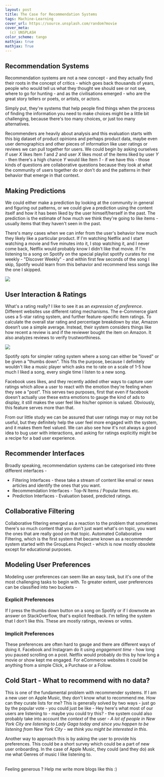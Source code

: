 ```yaml
---
layout: post
title: The Case for Recommendation Systems
tags: Machine-Learning 
cover_url: https://source.unsplash.com/random?movie
cover_meta: 
  (c) UNSPLASH
color_scheme: tango
mathjax: true
mathjax: True
---
```

<style TYPE="text/css">
code.has-jax {font: inherit; font-size: 100%; background: inherit; border: inherit;}
</style>


<style>
blockquote.yellownote {
    border-left: 12px solid #dc0;
    background-color: #ffa;
    padding: 12px 12px 12px 0;
    margin-left: -48px;
    padding-left: 48px;
}
blockquote.sidenote {
    border-left: 12px solid #dc0;
    background-color: #ffa;
    padding: 12px 12px 12px 0;
    margin-left: -48px;
    padding-left: 48px;
}
</style>
<script type="text/x-mathjax-config">
MathJax.Hub.Config({
    tex2jax: {
        inlineMath: [['$','$']],
        skipTags: ['script', 'noscript', 'style', 'textarea', 'pre'] // removed 'code' entry
    }
});
MathJax.Hub.Queue(function() {
    var all = MathJax.Hub.getAllJax(), i;
    for(i = 0; i < all.length; i += 1) {
        all[i].SourceElement().parentNode.className += ' has-jax';
    }
});
</script>
<script type="text/javascript" src="https://cdnjs.cloudflare.com/ajax/libs/mathjax/2.7.4/MathJax.js?config=TeX-AMS_HTML-full"></script>



## Recommendation Systems

Recommendation systems are not a new concept - and they actually find their roots in the concept of critics - which goes back thousands of years, people who would tell us what they thought we should see or not see, where to go for hunting - and as the civilisations emerged - who are the great story tellers or poets, or artists, or actors.

Simply put, they're systems that help people find things when the process of finding the information you need to make choices might be a little bit challenging, because there's too many choices, or just too many alternatives.

Recommenders are heavily about analysis and this evaluation starts with this big dataset of product opinions and perhaps product data, maybe even user demographics and other pieces of information like user ratings or reviews we can pull together for users. We could begin by asking ourselves if user _X_ likes Item _1_ and _2_ and user _X_ likes most of the items liked by user _Y_ - then there's a high chance _Y_ would like Item _1_ - if we have this - those kinds of questions are collaborative questions because they look at what the community of users together do or don't do and the patterns in their behavior that emerge in that context.

## Making Predictions 

We could either make a prediction by looking at the community in general and figuring out patterns, or we could give a prediction using the content itself and how it has been liked by the user himself/herself in the past. The prediction is the estimate of how much we think they're going to like items - usually items that they haven't seen in the past.

There's many cases when we can infer from the user's behavior how much they likely like a particular product. If I'm watching Netflix and I start watching a movie and five minutes into it, I stop watching it, and I never come back, Netflix would probably know I didn't like that movie. If I'm listening to a song on Spotify on the special playlist spotify curates for me weekly - "Discover Weekly" - and within first few seconds of the song I skip, Spotify would learn from this behavior and recommend less songs like the one I skipped.

![](https://github.com/abhinandandubey/abhinandandubey.github.io/raw/master/assets/images/2020-11-09-19-06-56.png)


## User Interaction & Ratings

What's a rating really? I like to see it as an *expression of preference*. Different websites use different rating mechanisms. The e-Commerce giant uses a 5-star rating system, and further feature-specific item ratings. To calculate the overall star rating and percentage breakdown by star, Amazon doesn’t use a simple average. Instead, their system considers things like how recent a review is and if the reviewer bought the item on Amazon. It also analyzes reviews to verify trustworthiness.

![](https://github.com/abhinandandubey/abhinandandubey.github.io/raw/master/assets/images/2020-11-09-19-10-20.png)

Spotify opts for simpler rating system where a song can either be "loved" or be given a "thumbs down". This fits the purpose, because I definitely wouldn't like a music player which asks me to rate on a scale of 1-5 how much I liked a song, every single time I listen to a new song.

Facebook uses likes, and they recently added other ways to capture user ratings which allow a user to react with the emotion they're feeling when they see a "post". This serves two purposes, first that even if facebook doesn't actually use these extra emotions to gauge the kind of ads to display, it still makes the user feel like his/her opinion is valued. Obviously, this feature serves more than that.

From our little study we can be assured that user ratings may or may not be useful, but they definitely help the user feel more engaged with the system, and it makes them feel valued. We can also see how it's not always a good idea to bug user with interactions, and asking for ratings explicitly might be a recipe for a bad user experience.

## Recommender Interfaces

Broadly speaking, recommendation systems can be categorised into three different interfaces - 

- Filtering Interfaces - these take a stream of content like email or news articles and identify the ones that you want.
- Recommendation Interfaces - Top-N Items / Popular Items etc.
- Prediction Interfaces - Evaluation based, predicted ratings.

## Collaborative Filtering

Collaborative filtering emerged as a reaction to the problem that sometimes there's so much content that you don't just want what's on topic, you want the ones that are really good on that topic. Automated Collaborative Filtering, which is the first system that became known as a recommender system started with the GroupLens Project - which is now mostly obsolete except for educational purposes.

## Modeling User Preferences

Modeling user preferences can seem like an easy task, but it's one of the most challenging tasks to begin with. To greater extent, user preferences can be classified into two buckets - 

### Explicit Preferences

If I press the thumbs down button on a song on Spotify or if I downvote an answer on StackOverflow, that's explicit feedback. I'm telling the system that I don't like this. These are mostly ratings, reviews or votes.

### Implicit Preferences

These preferences are often hard to gauge and there are different ways of doing it. Facebook and Instagram do it using *engagement time* - how long you paused scrolling on a post. Netflix would probably do this by how long a movie or show kept me engaged. For eCommerce websites it could be anything from a simple Click, a Purchase or a Follow.

## Cold Start - What to recommend with no data?

This is one of the fundamental problem with recommender systems. If I am a new user on Apple Music, they don't know what to recommend me. How can they curate lists for me? This is generally solved by two ways - just go by the popular vote - you could just be like - Hey here's what most of our users are listening to - maybe you could try this? - the system could also probably take into account the *context* of the user - *A lot of people in New York City are listening to Lady Gaga today and since you happen to be listening from New York City - we think you might be interested in this*.

Another way to approach this is by asking the user to provide his preferences. This could be a short survey which could be a part of new user onboarding. In the case of Apple Music, they could (and they do) ask me what Genres of music I like listening to.




<br/>
Feeling generous ? Help me write more blogs like this :)  

<center>
<script type="text/javascript" src="https://cdnjs.buymeacoffee.com/1.0.0/button.prod.min.js" data-name="bmc-button" data-slug="abhinandandubey" data-color="#FFDD00" data-emoji=""  data-font="Cookie" data-text="Buy me a coffee" data-outline-color="#000" data-font-color="#000" data-coffee-color="#fff" ></script>
</center>
<br/>
<br/>


